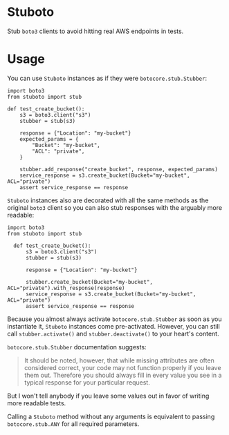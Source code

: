 # Stuboto

Stub `boto3` clients to avoid hitting real AWS endpoints in tests.

# Usage

You can use `Stuboto` instances as if they were `botocore.stub.Stubber`:

```python3
import boto3
from stuboto import stub

def test_create_bucket():
    s3 = boto3.client("s3")
    stubber = stub(s3)

    response = {"Location": "my-bucket"}
    expected_params = {
        "Bucket": "my-bucket",
        "ACL": "private",
    }
    
    stubber.add_response("create_bucket", response, expected_params)
    service_response = s3.create_bucket(Bucket="my-bucket", ACL="private")
    assert service_response == response
```

`Stuboto` instances also are decorated with all the same methods as the original `boto3` client so you can also stub responses with the arguably more readable:

```python3
import boto3
from stuboto import stub

  def test_create_bucket():
      s3 = boto3.client("s3")
      stubber = stub(s3)

      response = {"Location": "my-bucket"}

      stubber.create_bucket(Bucket="my-bucket", ACL="private").with_response(response)
      service_response = s3.create_bucket(Bucket="my-bucket", ACL="private")
      assert service_response == response
```

Because you almost always activate `botocore.stub.Stubber` as soon as you instantiate it, `Stuboto` instances come pre-activated. However, you can still call `stubber.activate()` and `stubber.deactivate()` to your heart's content.

`botocore.stub.Stubber` documentation suggests:

> It should be noted, however, that while missing attributes are often considered correct, your code may not function properly if you leave them out. Therefore you should always fill in every value you see in a typical response for your particular request.

But I won't tell anybody if you leave some values out in favor of writing more readable tests.

Calling a `Stuboto` method without any arguments is equivalent to passing `botocore.stub.ANY` for all required parameters.
